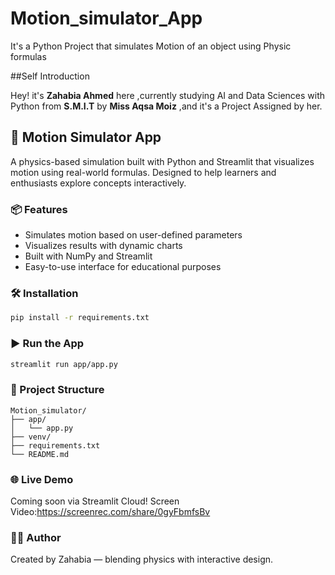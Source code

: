 # Motion_simulator_App
It's a Python Project that simulates Motion of an object using Physic formulas

##Self Introduction 

Hey! it's **Zahabia Ahmed** here ,currently studying AI and Data Sciences with Python from **S.M.I.T** by **Miss Aqsa Moiz** ,and it's a Project Assigned by her.

## 🚀 Motion Simulator App

A physics-based simulation built with Python and Streamlit that visualizes motion using real-world formulas. Designed to help learners and enthusiasts explore concepts interactively.

### 📦 Features
- Simulates motion based on user-defined parameters
- Visualizes results with dynamic charts
- Built with NumPy and Streamlit
- Easy-to-use interface for educational purposes

### 🛠 Installation
```bash
pip install -r requirements.txt
```

### ▶️ Run the App
```bash
streamlit run app/app.py
```

### 📁 Project Structure
```
Motion_simulator/
├── app/
│   └── app.py
├── venv/
├── requirements.txt
└── README.md
```

### 🌐 Live Demo
Coming soon via Streamlit Cloud!
Screen Video:https://screenrec.com/share/0gyFbmfsBv

### 👩‍💻 Author
Created by Zahabia — blending physics with interactive design.
